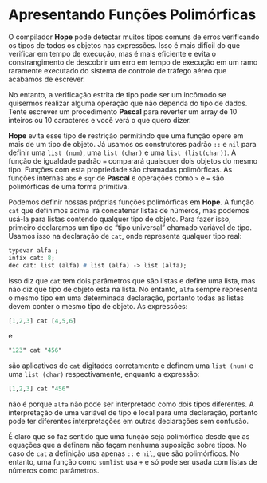# Apresentando Funções Polimórficas

O compilador **Hope** pode detectar muitos tipos comuns de erros verificando os tipos de todos os objetos nas expressões. Isso é mais difícil do que verificar em tempo de execução, mas é mais eficiente e evita o constrangimento de descobrir um erro em tempo de execução em um ramo raramente executado do sistema de controle de tráfego aéreo que acabamos de escrever.

No entanto, a verificação estrita de tipo pode ser um incômodo se quisermos realizar alguma operação que não dependa do tipo de dados. Tente escrever um procedimento **Pascal** para reverter um array de 10 inteiros ou 10 caracteres e você verá o que quero dizer.

**Hope** evita esse tipo de restrição permitindo que uma função opere em mais de um tipo de objeto. Já usamos os construtores padrão `::` e `nil` para definir uma `list (num)`, uma `list (char)` e uma `list (list(char))`. A função de igualdade padrão `=` comparará quaisquer dois objetos do mesmo tipo. Funções com esta propriedade são chamadas polimórficas. As funções internas `abs` e `sqr` de **Pascal** e operações como `>` e `=` são polimórficas de uma forma primitiva.

Podemos definir nossas próprias funções polimórficas em **Hope**. A função `cat` que definimos acima irá concatenar listas de números, mas podemos usá-la para listas contendo qualquer tipo de objeto. Para fazer isso, primeiro declaramos um tipo de “tipo universal” chamado variável de tipo. Usamos isso na declaração de `cat`, onde representa qualquer tipo real:

```pascal
typevar alfa ;
infix cat: 8;
dec cat: list (alfa) # list (alfa) -> list (alfa);
```

Isso diz que `cat` tem dois parâmetros que são listas e define uma lista, mas não diz que tipo de objeto está na lista. No entanto, `alfa` sempre representa o mesmo tipo em uma determinada declaração, portanto todas as listas devem conter o mesmo tipo de objeto. As expressões:

```pascal
[1,2,3] cat [4,5,6]
```
e
```pascal
"123" cat "456"
```
são aplicativos de `cat` digitados corretamente e definem uma `list (num)` e uma `list (char)` respectivamente, enquanto a expressão:
```pascal
[1,2,3] cat "456"
```
não é porque `alfa` não pode ser interpretado como dois tipos diferentes. A interpretação de uma variável de tipo é local para uma declaração, portanto pode ter diferentes interpretações em outras declarações sem confusão.

É claro que só faz sentido que uma função seja polimórfica desde que as equações que a definem não façam nenhuma suposição sobre tipos. No caso de `cat` a definição usa apenas `::` e `nil`, que são polimórficos. No entanto, uma função como `sumlist` usa `+` e só pode ser usada com listas de números como parâmetros.
